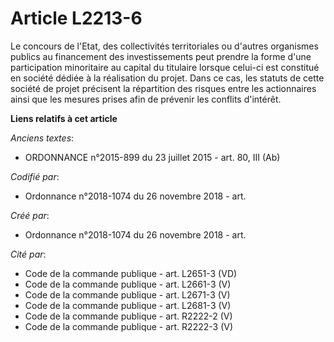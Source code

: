 # Article L2213-6

Le concours de l'Etat, des collectivités territoriales ou d'autres organismes publics au financement des investissements peut
prendre la forme d'une participation minoritaire au capital du titulaire lorsque celui-ci est constitué en société dédiée à
la réalisation du projet. Dans ce cas, les statuts de cette société de projet précisent la répartition des risques entre les
actionnaires ainsi que les mesures prises afin de prévenir les conflits d'intérêt.

**Liens relatifs à cet article**

_Anciens textes_:

  - ORDONNANCE n°2015-899 du 23 juillet 2015 - art. 80, III (Ab)

_Codifié par_:

  - Ordonnance n°2018-1074 du 26 novembre 2018 - art.

_Créé par_:

  - Ordonnance n°2018-1074 du 26 novembre 2018 - art.

_Cité par_:

  - Code de la commande publique - art. L2651-3 (VD)
  - Code de la commande publique - art. L2661-3 (V)
  - Code de la commande publique - art. L2671-3 (V)
  - Code de la commande publique - art. L2681-3 (V)
  - Code de la commande publique - art. R2222-2 (V)
  - Code de la commande publique - art. R2222-3 (V)
